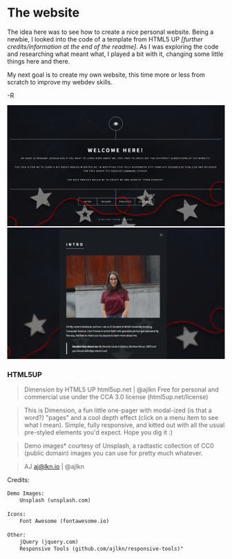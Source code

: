 # The website

The idea here was to see how to create a nice personal website. Being a newbie, I looked into the code of a template from HTML5 UP *[further credits/information at the end of the readme]*. As I was exploring the code and researching what meant what, I played a bit with it, changing some little things here and there. 

My next goal is to create my own website, this time more or less from scratch to improve my webdev skills. 

-R

![](images/ScreenshotHomeWebsite.png)
![](images/ScreenshotIntro.png)
      

### HTML5UP

> Dimension by HTML5 UP
html5up.net | @ajlkn
Free for personal and commercial use under the CCA 3.0 license (html5up.net/license)

>This is Dimension, a fun little one-pager with modal-ized (is that a word?) "pages"
and a cool depth effect (click on a menu item to see what I mean). Simple, fully
responsive, and kitted out with all the usual pre-styled elements you'd expect.
Hope you dig it :)

>Demo images* courtesy of Unsplash, a radtastic collection of CC0 (public domain) images
you can use for pretty much whatever.

>AJ
aj@lkn.io | @ajlkn

Credits:

	Demo Images:
		Unsplash (unsplash.com)

	Icons:
		Font Awesome (fontawesome.io)

	Other:
		jQuery (jquery.com)
		Responsive Tools (github.com/ajlkn/responsive-tools)" 
